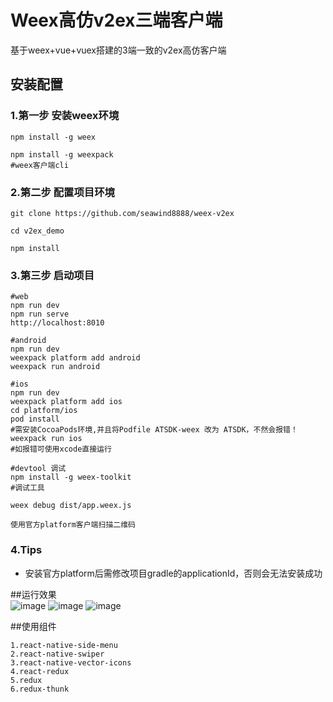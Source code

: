 
# Weex高仿v2ex三端客户端
基于weex+vue+vuex搭建的3端一致的v2ex高仿客户端

## 安装配置

### 1.第一步 安装weex环境
```
npm install -g weex

npm install -g weexpack
#weex客户端cli

```
### 2.第二步 配置项目环境
```
git clone https://github.com/seawind8888/weex-v2ex

cd v2ex_demo

npm install

```
### 3.第三步 启动项目
```
#web
npm run dev
npm run serve
http://localhost:8010

#android
npm run dev
weexpack platform add android
weexpack run android

#ios
npm run dev
weexpack platform add ios
cd platform/ios
pod install
#需安装CocoaPods环境,并且将Podfile ATSDK-weex 改为 ATSDK，不然会报错！
weexpack run ios
#如报错可使用xcode直接运行

#devtool 调试
npm install -g weex-toolkit
#调试工具

weex debug dist/app.weex.js

使用官方platform客户端扫描二维码

```
### 4.Tips

- 安装官方platform后需修改项目gradle的applicationId，否则会无法安装成功

##运行效果 
<br/>
 ![image](https://github.com/seawind8888/v2ex_demo/blob/master/screenshot/v2ex_app1.gif) 
 ![image](https://github.com/seawind8888/v2ex_demo/blob/master/screenshot/v2ex_app2.gif) 
 ![image](https://github.com/seawind8888/v2ex_demo/blob/master/screenshot/v2ex_app3.gif) 


##使用组件
```
1.react-native-side-menu  
2.react-native-swiper  
3.react-native-vector-icons
4.react-redux
5.redux
6.redux-thunk
```
